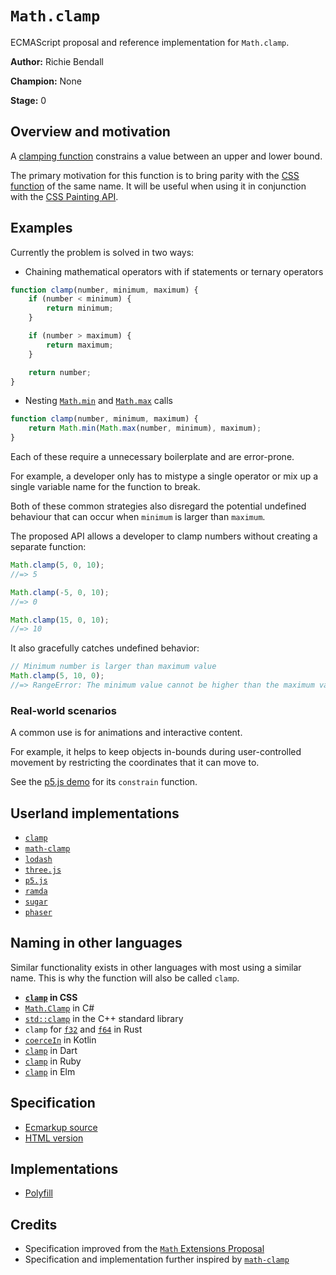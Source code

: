 # `Math.clamp`

ECMAScript proposal and reference implementation for `Math.clamp`.

**Author:** Richie Bendall

**Champion:** None

**Stage:** 0

## Overview and motivation

A [clamping function](https://en.wikipedia.org/wiki/Clamping_(graphics)) constrains a value between an upper and lower bound.

The primary motivation for this function is to bring parity with the [CSS function][css-clamp] of the same name. It will be useful when using it in conjunction with the [CSS Painting API](https://developer.mozilla.org/en-US/docs/Web/API/CSS_Painting_API).

## Examples

Currently the problem is solved in two ways:

- Chaining mathematical operators with if statements or ternary operators

```js
function clamp(number, minimum, maximum) {
	if (number < minimum) {
		return minimum;
	}

	if (number > maximum) {
		return maximum;
	}

	return number;
}
```

- Nesting [`Math.min`][math-min] and [`Math.max`][math-max] calls

```js
function clamp(number, minimum, maximum) {
	return Math.min(Math.max(number, minimum), maximum);
}
```

Each of these require a unnecessary boilerplate and are error-prone.

For example, a developer only has to mistype a single operator or mix up a single variable name for the function to break.

Both of these common strategies also disregard the potential undefined behaviour that can occur when `minimum` is larger than `maximum`.

The proposed API allows a developer to clamp numbers without creating a separate function:

```js
Math.clamp(5, 0, 10);
//=> 5

Math.clamp(-5, 0, 10);
//=> 0

Math.clamp(15, 0, 10);
//=> 10
```

It also gracefully catches undefined behavior:

```js
// Minimum number is larger than maximum value
Math.clamp(5, 10, 0);
//=> RangeError: The minimum value cannot be higher than the maximum value
```

### Real-world scenarios

A common use is for animations and interactive content.

For example, it helps to keep objects in-bounds during user-controlled movement by restricting the coordinates that it can move to.

See the [p5.js demo](https://p5js.org/reference/#/p5/constrain) for its `constrain` function.

## Userland implementations

- [`clamp`](https://github.com/hughsk/clamp/blob/377851f0cca9f3f134b53881e294782cccdae4d8/index.js#L3-L7)
- [`math-clamp`][math-clamp]
- [`lodash`](https://github.com/lodash/lodash/blob/bb7c95947914d12af5f79e7369dd59ce29bc61a8/clamp.js)
- [`three.js`](https://github.com/mrdoob/three.js/blob/431baa0a0e808637df959aa547c98e0b2380bdbe/src/math/MathUtils.js#L43-L47)
- [`p5.js`](https://github.com/processing/p5.js/blob/098f36ded792fca894fdfd947d3293db5bb35e79/src/math/calculation.js#L111-L114)
- [`ramda`](https://github.com/ramda/ramda/blob/6b6a85d3fe30ac1a41ac05734be9f61bd92325e5/source/clamp.js#L23-L32)
- [`sugar`](https://github.com/andrewplummer/Sugar/blob/3ca57818332473b601434001ac1445552d7753ff/lib/range.js#L164-L178)
- [`phaser`](https://github.com/photonstorm/phaser/blob/29ada646e00ebdd375a31eee871be5b10286ba46/src/math/Clamp.js#L19-L22)

## Naming in other languages

Similar functionality exists in other languages with most using a similar name. This is why the function will also be called `clamp`.

- **[`clamp`][css-clamp] in CSS**
- [`Math.Clamp`](https://docs.microsoft.com/en-us/dotnet/api/system.math.clamp?view=netcore-2.0) in C#
- [`std::clamp`](https://en.cppreference.com/w/cpp/algorithm/clamp) in the C++ standard library
- `clamp` for [`f32`](https://doc.rust-lang.org/std/primitive.f32.html#method.clamp) and [`f64`](https://doc.rust-lang.org/std/primitive.f64.html#method.clamp) in Rust
- [`coerceIn`](https://kotlinlang.org/api/latest/jvm/stdlib/kotlin.ranges/coerce-in.html) in Kotlin
- [`clamp`](https://api.dart.dev/stable/2.14.4/dart-core/num/clamp.html) in Dart
- [`clamp`](https://ruby-doc.org/core-2.4.0/Comparable.html#method-i-clamp) in Ruby
- [`clamp`](https://package.elm-lang.org/packages/elm/core/latest/Basics#clamp) in Elm

## Specification

- [Ecmarkup source](spec.html)
- [HTML version](https://richienb.github.io/proposal-math-clamp)

## Implementations

- [Polyfill](polyfill.js)

## Credits

- Specification improved from the [`Math` Extensions Proposal](https://github.com/rwaldron/proposal-math-extensions)
- Specification and implementation further inspired by [`math-clamp`][math-clamp]

[math-clamp]: https://github.com/sindresorhus/math-clamp/blob/3897064dd3e9711a2e47e891d0aa7eb66ccdcef8/index.js#L1-L15
[math-min]: https://developer.mozilla.org/en-US/docs/Web/JavaScript/Reference/Global_Objects/Math/min
[math-max]: https://developer.mozilla.org/en-US/docs/Web/JavaScript/Reference/Global_Objects/Math/max
[css-clamp]: https://developer.mozilla.org/en-US/docs/Web/CSS/clamp()
